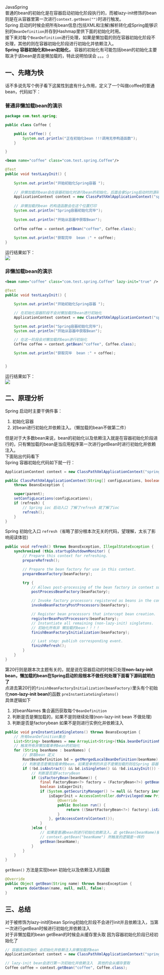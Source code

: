 JavaSpring<br />普通的bean的初始化是在容器启动初始化阶段执行的，而被lazy-init修饰的bean 则是在从容器里第一次进行`context.getBean("")`时进行触发。<br />Spring 启动的时候会把所有bean信息(包括XML和注解)解析转化成Spring能够识别的`BeanDefinition`并存到Hashmap里供下面的初始化时用。<br />接下来对每个`BeanDefinition`进行处理，如果是懒加载的则在容器初始化阶段不处理，其他的则在容器初始化阶段进行初始化并依赖注入。<br />**Spring 容器初始化和bean初始化，** 容器的初始化有可能包括bean的初始化主要取决于该bean是否是懒加载的，特此说明怕误会 。。。:)
<a name="n4s9l"></a>
## 一、先睹为快
话不多说先写个例子看下这属性到底有什么作用，定义了一个叫做coffee的普通bean，代码如下：
<a name="E4IJY"></a>
### 普通非懒加载bean的演示
```java
package com.test.spring;

public class Coffee {

	public Coffee() {
		System.out.println("正在初始化bean !!!调用无参构造函数");
	}

}
```
```xml
<bean name="coffee" class="com.test.spring.Coffee"/>
```
```java
@Test
public void testLazyInit() {
	
	System.out.println("开始初始化Spring容器 ");
	
	// 非懒加载的bean会在容器初始化时进行bean的初始化，后面会拿Spring启动时的源码进行分析
	ApplicationContext context = new ClassPathXmlApplicationContext("spring-beans.xml");
	
	// 非懒加载的bean 的构造函数会在这个位置打印
	System.out.println("Spring容器初始化完毕");
	
	System.out.println("开始从容器中获取Bean");
	
	Coffee coffee = context.getBean("coffee", Coffee.class);
	
	System.out.println("获取完毕  bean :" + coffee);
}
```
运行结果如下：<br />![](https://cdn.nlark.com/yuque/0/2022/png/396745/1658227798076-def10890-5c16-4f5b-bd0b-fc50e8b12b48.png#averageHue=%23342f2f&clientId=u30a22dac-7a85-4&from=paste&id=u80b60e0e&originHeight=274&originWidth=1080&originalType=url&ratio=1&rotation=0&showTitle=false&status=done&style=none&taskId=u833c44fb-8a68-4d6c-94a1-26e46fb25c5&title=)
<a name="tdzO0"></a>
### 非懒加载bean的演示
```xml
<bean name="coffee" class="com.test.spring.Coffee" lazy-init="true" />
```
```java
@Test
public void testLazyInit() {

	System.out.println("开始初始化Spring容器 ");

	// 在初始化容器阶段不会对懒加载的bean进行初始化
	ApplicationContext context = new ClassPathXmlApplicationContext("spring-beans.xml");

	System.out.println("Spring容器初始化完毕");
	System.out.println("开始从容器中获取Bean");

	// 在这一阶段会对懒加载的bean进行初始化
	Coffee coffee = context.getBean("coffee", Coffee.class);

	System.out.println("获取完毕  bean :" + coffee);


}
```
运行结果如下：<br />![](https://cdn.nlark.com/yuque/0/2022/png/396745/1658227798158-84e07ecc-3722-4f5f-8221-0962498b3ca6.png#averageHue=%23342e2d&clientId=u30a22dac-7a85-4&from=paste&id=u5e8bbc8d&originHeight=303&originWidth=1080&originalType=url&ratio=1&rotation=0&showTitle=false&status=done&style=none&taskId=u1a50beb5-fcdd-4040-a1cc-565f0592b81&title=)
<a name="VSywd"></a>
## 二、原理分析
Spring 启动时主要干俩件事：

1. 初始化容器
2. 对bean进行初始化并依赖注入。（懒加载的bean不做第二件）

但是对于大多数bean来说，bean的初始化以及依赖注入就是在容器初始化阶段进行的，只有懒加载的bean是当应用程序第一次进行getBean时进行初始化并依赖注入。<br />下面贴出代码看下<br />Spring 容器初始化代码如下就一行：
```java
ApplicationContext context = new ClassPathXmlApplicationContext("spring-beans.xml");

public ClassPathXmlApplicationContext(String[] configLocations, boolean refresh, ApplicationContext parent)
	throws BeansException {

	super(parent);
	setConfigLocations(configLocations);
	if (refresh) {
		// Spring ioc 启动入口 了解了refresh 就了解了ioc
		refresh();
	}
}
```
Spring 初始化入口 `refresh`（省略了部分根本次无关的代码，望理解，太长了影响阅读体验）
```java
public void refresh() throws BeansException, IllegalStateException {
	synchronized (this.startupShutdownMonitor) {
		// Prepare this context for refreshing.
		prepareRefresh();

		// Prepare the bean factory for use in this context.
		prepareBeanFactory(beanFactory);

		try {
			// Allows post-processing of the bean factory in context subclasses.
			postProcessBeanFactory(beanFactory);

			// Invoke factory processors registered as beans in the context.
			invokeBeanFactoryPostProcessors(beanFactory);

			// Register bean processors that intercept bean creation.
			registerBeanPostProcessors(beanFactory);
			// Instantiate all remaining (non-lazy-init) singletons.
			// 初始化所有非 懒加载的bean！！！！
			finishBeanFactoryInitialization(beanFactory);

			// Last step: publish corresponding event.
			finishRefresh();
		}
	}
}
```
第20行则是跟本次主题有关的，就是说在容器启动的时候只处理**non-lazy-init bean，懒加载的bean在Spring启动阶段根本不做任何处理下面看下源码就明白了**<br />点进去第20行的`finishBeanFactoryInitialization(beanFactory)`里头有个初始化**non-lazy-init bean**的函数 `preInstantiateSingletons()`<br />具体逻辑如下

1. 对beanNames 集合遍历获取每个`BeanDefinition`
2. 判断是否是懒加载的，如果不是则继续处理(non-lazy-init bean 不做处理)
3. 判断是否是factorybean 如果不是则进行实例化并依赖注入
```java
public void preInstantiateSingletons() throws BeansException {
	// 所有beanDefinition集合
	List<String> beanNames = new ArrayList<String>(this.beanDefinitionNames);
	// 触发所有非懒加载单例bean的初始化
	for (String beanName : beanNames) {
		// 获取bean 定义
		RootBeanDefinition bd = getMergedLocalBeanDefinition(beanName);
		// 判断是否是懒加载单例bean，如果是单例的并且不是懒加载的则在Spring 容器
		if (!bd.isAbstract() && bd.isSingleton() && !bd.isLazyInit()) {
			// 判断是否是FactoryBean
			if (isFactoryBean(beanName)) {
				final FactoryBean<?> factory = (FactoryBean<?>) getBean(FACTORY_BEAN_PREFIX + beanName);
				boolean isEagerInit;
				if (System.getSecurityManager() != null && factory instanceof SmartFactoryBean) {
					isEagerInit = AccessController.doPrivileged(new PrivilegedAction<Boolean>() {
						@Override
						public Boolean run() {
							return ((SmartFactoryBean<?>) factory).isEagerInit();
						}
					}, getAccessControlContext());
				}
			}else {
				// 如果是普通bean则进行初始化依赖注入，此 getBean(beanName)接下来触发的逻辑跟
				// context.getBean("beanName") 所触发的逻辑是一样的
				getBean(beanName);
			}
		}
	}
}
```
`getBean()` 方法是实现bean 初始化以及依赖注入的函数
```java
@Override
public Object getBean(String name) throws BeansException {   
    return doGetBean(name, null, null, false);
}
```
<a name="RR2sO"></a>
## 三、总结
对于被修饰为lazy-init的bean Spring初始化阶段不会进行init并且依赖注入，当第一次进行getBean时候进行初始化并依赖注入<br />对于非懒加载的bean getBean的时候会从缓存里头取 因为容器初始化阶段已经初始化了
```java
// 容器启动初始化 会初始化并依赖注入非懒加载的bean
ApplicationContext context = new ClassPathXmlApplicationContext("spring-beans.xml");

// lazy-init bean会进行第一次初始化并依赖注入  其他的会从缓存里取
Coffee coffee = context.getBean("coffee", Coffee.class);
```
